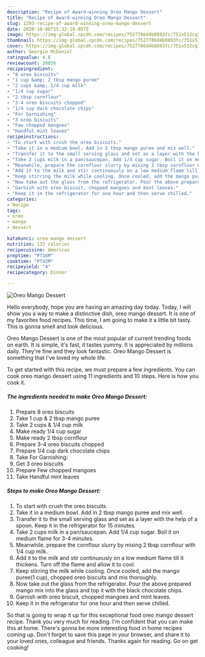```yaml
---
description: "Recipe of Award-winning Oreo Mango Dessert"
title: "Recipe of Award-winning Oreo Mango Dessert"
slug: 1293-recipe-of-award-winning-oreo-mango-dessert
date: 2020-10-06T15:32:19.057Z
image: https://img-global.cpcdn.com/recipes/7527786d4b0893fc/751x532cq70/oreo-mango-dessert-recipe-main-photo.jpg
thumbnail: https://img-global.cpcdn.com/recipes/7527786d4b0893fc/751x532cq70/oreo-mango-dessert-recipe-main-photo.jpg
cover: https://img-global.cpcdn.com/recipes/7527786d4b0893fc/751x532cq70/oreo-mango-dessert-recipe-main-photo.jpg
author: Georgie McDaniel
ratingvalue: 4.8
reviewcount: 20856
recipeingredient:
- "8 oreo biscuits"
- "1 cup &amp; 2 tbsp mango puree"
- "2 cups &amp; 1/4 cup milk"
- "1/4 cup sugar"
- "2 tbsp cornflour"
- "3-4 oreo biscuits chopped"
- "1/4 cup dark chocolate chips"
- "For Garnishing"
- "3 oreo biscuits"
- "Few chopped mangoes"
- "Handful mint leaves"
recipeinstructions:
- "To start with crush the oreo biscuits."
- "Take it in a medium bowl. Add in 2 tbsp mango puree and mix well."
- "Transfer it to the small serving glass and set as a layer with the help of a spoon. Keep it in the refrigerator for 15 minutes."
- "Take 2 cups milk in a pan/saucepan. Add 1/4 cup sugar. Boil it on medium flame for 3-4 minutes."
- "Meanwhile, prepare the cornflour slurry by mixing 2 tbsp cornflour with 1/4 cup milk."
- "Add it to the milk and stir continuously on a low medium flame till it thickens. Turn off the flame and allow it to cool."
- "Keep stirring the milk while cooling. Once cooled, add the mango puree(1 cup), chopped oreo biscuits and mix thoroughly."
- "Now take out the glass from the refrigerator. Pour the above prepared mango mix into the glass and top it with the black chocolate chips."
- "Garnish with oreo biscuit, chopped mangoes and mint leaves."
- "Keep it in the refrigerator for one hour and then serve chilled."
categories:
- Recipe
tags:
- oreo
- mango
- dessert

katakunci: oreo mango dessert 
nutrition: 132 calories
recipecuisine: American
preptime: "PT16M"
cooktime: "PT42M"
recipeyield: "4"
recipecategory: Dinner

---
```



![Oreo Mango Dessert](https://img-global.cpcdn.com/recipes/7527786d4b0893fc/751x532cq70/oreo-mango-dessert-recipe-main-photo.jpg)

Hello everybody, hope you are having an amazing day today. Today, I will show you a way to make a distinctive dish, oreo mango dessert. It is one of my favorites food recipes. This time, I am going to make it a little bit tasty. This is gonna smell and look delicious.



Oreo Mango Dessert is one of the most popular of current trending foods on earth. It is simple, it's fast, it tastes yummy. It is appreciated by millions daily. They're fine and they look fantastic. Oreo Mango Dessert is something that I've loved my whole life.


To get started with this recipe, we must prepare a few ingredients. You can cook oreo mango dessert using 11 ingredients and 10 steps. Here is how you cook it.

<!--inarticleads1-->

##### The ingredients needed to make Oreo Mango Dessert:

1. Prepare 8 oreo biscuits
1. Take 1 cup &amp; 2 tbsp mango puree
1. Take 2 cups &amp; 1/4 cup milk
1. Make ready 1/4 cup sugar
1. Make ready 2 tbsp cornflour
1. Prepare 3-4 oreo biscuits chopped
1. Prepare 1/4 cup dark chocolate chips
1. Take For Garnishing:
1. Get 3 oreo biscuits
1. Prepare Few chopped mangoes
1. Take Handful mint leaves




<!--inarticleads2-->

##### Steps to make Oreo Mango Dessert:

1. To start with crush the oreo biscuits.
1. Take it in a medium bowl. Add in 2 tbsp mango puree and mix well.
1. Transfer it to the small serving glass and set as a layer with the help of a spoon. Keep it in the refrigerator for 15 minutes.
1. Take 2 cups milk in a pan/saucepan. Add 1/4 cup sugar. Boil it on medium flame for 3-4 minutes.
1. Meanwhile, prepare the cornflour slurry by mixing 2 tbsp cornflour with 1/4 cup milk.
1. Add it to the milk and stir continuously on a low medium flame till it thickens. Turn off the flame and allow it to cool.
1. Keep stirring the milk while cooling. Once cooled, add the mango puree(1 cup), chopped oreo biscuits and mix thoroughly.
1. Now take out the glass from the refrigerator. Pour the above prepared mango mix into the glass and top it with the black chocolate chips.
1. Garnish with oreo biscuit, chopped mangoes and mint leaves.
1. Keep it in the refrigerator for one hour and then serve chilled.




So that is going to wrap it up for this exceptional food oreo mango dessert recipe. Thank you very much for reading. I'm confident that you can make this at home. There's gonna be more interesting food in home recipes coming up. Don't forget to save this page in your browser, and share it to your loved ones, colleague and friends. Thanks again for reading. Go on get cooking!
